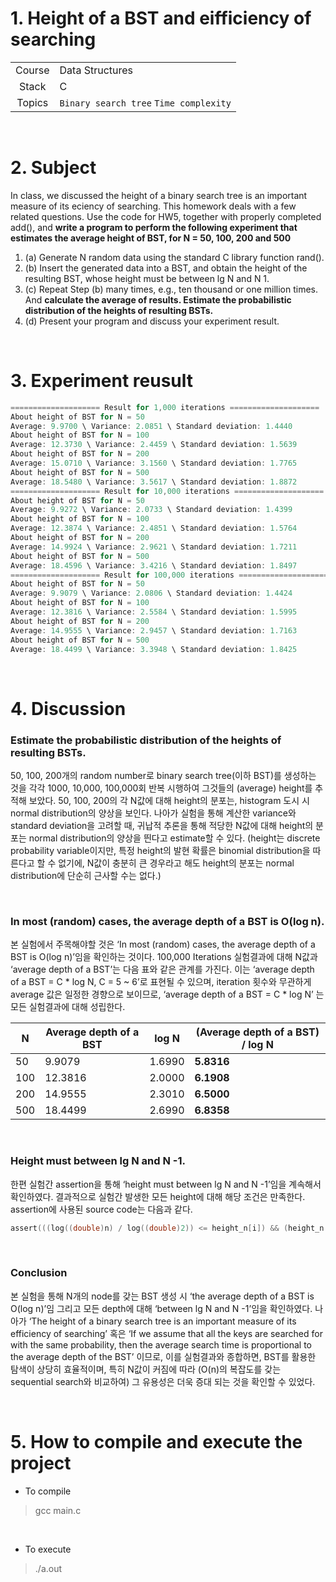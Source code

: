 # 1. Height of a BST and eifficiency of searching

|        |                                        |
| :----: | -------------------------------------- |
| Course | Data Structures                        |
| Stack  | C                                      |
| Topics | `Binary search tree` `Time complexity` |

<br/>

# 2. Subject

In class, we discussed the height of a binary search tree is an important measure of its eciency of searching. This homework deals with a few related questions. Use the code for HW5, together with properly completed add(), and **write a program to perform the following experiment that estimates the average height of BST, for N = 50, 100, 200 and 500**

1. (a)  Generate N random data using the standard C library function rand().
2. (b)  Insert the generated data into a BST, and obtain the height of the resulting BST, whose height must be between lg N and N  1.
3. (c)  Repeat Step (b) many times, e.g., ten thousand or one million times. And **calculate the average of results. Estimate the probabilistic distribution of the heights of resulting BSTs.**
4. (d)  Present your program and discuss your experiment result.

 <br/>

# 3. Experiment reusult

```c
==================== Result for 1,000 iterations ====================
About height of BST for N = 50
Average: 9.9700 \ Variance: 2.0851 \ Standard deviation: 1.4440
About height of BST for N = 100
Average: 12.3730 \ Variance: 2.4459 \ Standard deviation: 1.5639
About height of BST for N = 200
Average: 15.0710 \ Variance: 3.1560 \ Standard deviation: 1.7765
About height of BST for N = 500
Average: 18.5480 \ Variance: 3.5617 \ Standard deviation: 1.8872
==================== Result for 10,000 iterations ====================
About height of BST for N = 50
Average: 9.9272 \ Variance: 2.0733 \ Standard deviation: 1.4399
About height of BST for N = 100
Average: 12.3874 \ Variance: 2.4851 \ Standard deviation: 1.5764
About height of BST for N = 200
Average: 14.9924 \ Variance: 2.9621 \ Standard deviation: 1.7211
About height of BST for N = 500
Average: 18.4596 \ Variance: 3.4216 \ Standard deviation: 1.8497
==================== Result for 100,000 iterations ====================
About height of BST for N = 50
Average: 9.9079 \ Variance: 2.0806 \ Standard deviation: 1.4424
About height of BST for N = 100
Average: 12.3816 \ Variance: 2.5584 \ Standard deviation: 1.5995
About height of BST for N = 200
Average: 14.9555 \ Variance: 2.9457 \ Standard deviation: 1.7163
About height of BST for N = 500
Average: 18.4499 \ Variance: 3.3948 \ Standard deviation: 1.8425
```

 <br/>

# 4. Discussion

### Estimate the probabilistic distribution of the heights of resulting BSTs.

50, 100, 200개의 random number로 binary search tree(이하 BST)를 생성하는 것을 각각 1000, 10,000, 100,000회 반복 시행하여 그것들의 (average) height를 추적해 보았다. 50, 100, 200의 각 N값에 대해 height의 분포는, histogram 도시 시 normal distribution의 양상을 보인다. 나아가 실험을 통해 계산한 variance와 standard deviation을 고려할 때, 귀납적 추론을 통해 적당한 N값에 대해 height의 분포는 normal distribution의 양상을 띈다고 estimate할 수 있다. (height는 discrete probability variable이지만, 특정 height의 ­발현 확률은 binomial distribution을 따른다고 할 수 없기에, N값이 충분히 큰 경우라고 해도 height의 분포는 normal distribution에 단순히 근사할 수는 없다.)

 <br/>

### In most (random) cases, the average depth of a BST is O(log n).

본 실험에서 주목해야할 것은 ‘In most (random) cases, the average depth of a BST is O(log n)’임을 확인하는 것이다. 100,000 Iterations 실험결과에 대해 N값과 ‘average depth of a BST’는 다음 표와 같은 관계를 가진다. 이는 ‘average depth of a BST = C * log N, C = 5 ~ 6’로 표현될 수 있으며, iteration 횟수와 무관하게 average 값은 일정한 경향으로 보이므로, ‘average depth of a BST = C * log N’ 는 모든 실험결과에 대해 성립한다.

| N    | Average depth of  a BST | log N  | (Average depth of  a BST) / log N |
| ---- | ----------------------- | ------ | --------------------------------- |
| 50   | 9.9079                  | 1.6990 | **5.8316**                        |
| 100  | 12.3816                 | 2.0000 | **6.1908**                        |
| 200  | 14.9555                 | 2.3010 | **6.5000**                        |
| 500  | 18.4499                 | 2.6990 | **6.8358**                        |

 <br/>



### Height must between lg N and N -1.

한편 실험간 assertion을 통해 ‘height must between lg N and N -1’임을 계속해서 확인하였다. 결과적으로 실험간 발생한 모든 height에 대해 해당 조건은 만족한다. assertion에 사용된 source code는 다음과 같다.

```c
assert(((log((double)n) / log((double)2)) <= height_n[i]) && (height_n[i] <= n - 1));
```

<br/>

### Conclusion

본 실험을 통해 N개의 node를 갖는 BST 생성 시 ‘the average depth of a BST is O(log n)’임 그리고 모든 depth에 대해 ‘between lg N and N -1’임을 확인하였다. 나아가 ‘The height of a binary search tree is an important measure of its efficiency of searching’ 혹은 ‘If we assume that all the keys are searched for with the same probability, then the average search time is proportional to the average depth of the BST’ 이므로, 이를 실험결과와 종합하면, BST를 활용한 탐색이 상당히 효율적이며, 특히 N값이 커짐에 따라 (O(n)의 복잡도를 갖는 sequential search와 비교하여) 그 유용성은 더욱 증대 되는 것을 확인할 수 있었다.

<br/>

# 5. How to compile and execute the project

* To compile

> gcc main.c

<br/>

* To execute

> ./a.out
